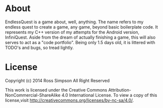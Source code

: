 # About
EndlessQuest is a game about, well, anything. The name refers to my endless quest to create a game, any game,
beyond basic boilerplate code. It represents my C++ version of my attempts for the Android version, InfiniQuest.
Aside from the dream of actually finishing a game, this will also serves to act as a "code portfolio". Being
only 1.5 days old, it is littered with TODO's and bugs, so tread lightly.

# License
Copyright (c) 2014 Ross Simpson
All Right Reserved

This work is licensed under the Creative Commons Attribution-NonCommercial-ShareAlike 4.0 International License.
To view a copy of this license,visit http://creativecommons.org/licenses/by-nc-sa/4.0/.
